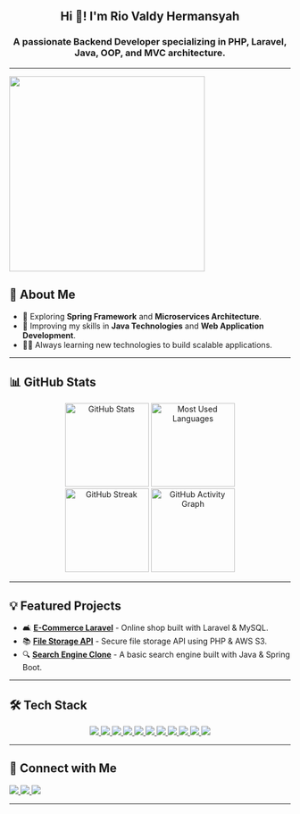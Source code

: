 <h2 align="center">Hi 👋! I'm Rio Valdy Hermansyah</h2>
<h3 align="center">A passionate Backend Developer specializing in PHP, Laravel, Java, OOP, and MVC architecture.</h3>

---

<img align="center" height="350" src="https://cdn.dribbble.com/users/1059583/screenshots/4171367/media/5c8264a20b247115b68e6c2f4c97d5e6.gif" />


## 🚀 About Me
- 🔬 Exploring **Spring Framework** and **Microservices Architecture**.
- 🔧 Improving my skills in **Java Technologies** and **Web Application Development**.
- 👨‍🎓 Always learning new technologies to build scalable applications.

---

## 📊 GitHub Stats
<div align="center">
  <img src="https://github-readme-stats.vercel.app/api?username=yoogans&show_icons=true&count_private=true&theme=dracula" height="150" alt="GitHub Stats" />
  <img src="https://github-readme-stats.vercel.app/api/top-langs?username=yoogans&layout=compact&langs_count=5&theme=dracula" height="150" alt="Most Used Languages" />
  <br>
  <img src="https://github-readme-streak-stats.herokuapp.com/?user=yoogans&theme=dracula&hide_border=false" height="150" alt="GitHub Streak" />
  <img src="https://github-readme-activity-graph.vercel.app/graph?username=yoogans&theme=dracula" height="150" alt="GitHub Activity Graph" />
</div>

---

## 💡 Featured Projects
- 🛋️ **[E-Commerce Laravel](https://github.com/yourusername/ecommerce-laravel)** - Online shop built with Laravel & MySQL.
- 📚 **[File Storage API](https://github.com/yourusername/file-storage-api)** - Secure file storage API using PHP & AWS S3.
- 🔍 **[Search Engine Clone](https://github.com/yourusername/search-engine-clone)** - A basic search engine built with Java & Spring Boot.

---

## 🛠️ Tech Stack
<div align="center">
<a href="https://www.php.net/" target="_blank">
  <img src="https://img.shields.io/badge/PHP-777BB4?style=for-the-badge&logo=php&logoColor=white" />
</a>
<a href="https://laravel.com/" target="_blank">
  <img src="https://img.shields.io/badge/Laravel-FF2D20?style=for-the-badge&logo=laravel&logoColor=white" />
</a>
<a href="https://www.java.com/" target="_blank">
  <img src="https://img.shields.io/badge/Java-007396?style=for-the-badge&logo=java&logoColor=white" />
</a>
<a href="https://spring.io/" target="_blank">
  <img src="https://img.shields.io/badge/Spring-6DB33F?style=for-the-badge&logo=spring&logoColor=white" />
</a>
<a href="https://tailwindcss.com/" target="_blank">
  <img src="https://img.shields.io/badge/TailwindCSS-06B6D4?style=for-the-badge&logo=tailwindcss&logoColor=white" />
</a>
<a href="https://www.mysql.com/" target="_blank">
  <img src="https://img.shields.io/badge/MySQL-4479A1?style=for-the-badge&logo=mysql&logoColor=white" />
</a>
<a href="https://www.postgresql.org/" target="_blank">
  <img src="https://img.shields.io/badge/PostgreSQL-336791?style=for-the-badge&logo=postgresql&logoColor=white" />
</a>
<a href="https://git-scm.com/" target="_blank">
  <img src="https://img.shields.io/badge/Git-F05032?style=for-the-badge&logo=git&logoColor=white" />
</a>
<a href="https://www.postman.com/" target="_blank">
  <img src="https://img.shields.io/badge/Postman-FF6C37?style=for-the-badge&logo=Postman&logoColor=white" />
</a>
<a href="https://redis.io/" target="_blank">
  <img src="https://img.shields.io/badge/Redis-DC382D?style=for-the-badge&logo=redis&logoColor=white" />
</a>
<a href="https://kafka.apache.org/" target="_blank">
  <img src="https://img.shields.io/badge/Apache_Kafka-231F20?style=for-the-badge&logo=apache-kafka&logoColor=white" />
</a>


</div>

---

## 📧 Connect with Me
<div align="left">
  <a href="https://linkedin.com/in/rio-valdy-hermansyah" target="_blank">
    <img src="https://img.shields.io/badge/LinkedIn-Rio%20Valdy-blue?style=for-the-badge&logo=linkedin" />
  </a>
  <a href="mailto:kentuckyxploit@gmail.com" target="_blank">
    <img src="https://img.shields.io/badge/Email-kentuckyxploit%40gmail.com-red?style=for-the-badge&logo=gmail" />
  </a>
  <a href="https://instagram.com/ktkgns" target="_blank">
    <img src="https://img.shields.io/badge/Instagram-ktkgns-E4405F?style=for-the-badge&logo=instagram&logoColor=white" />
  </a>
</div>

---

